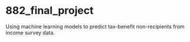 # 882_final_project
Using machine learning models to predict tax-benefit non-recipients from income survey data. 
